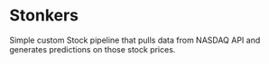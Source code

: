 # Stonkers

Simple custom Stock pipeline that pulls data from NASDAQ API and generates predictions on those stock prices.
